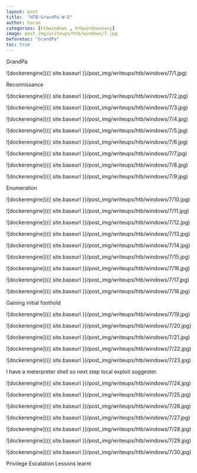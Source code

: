 ```yaml
---
layout: post
title:  "HTB-GrandPa-W-E"
author: haran
categories: [htbwindows , htbwindowseasy]
image: post_img/writeups/htb/windows/7.jpg
beforetoc: "GrandPa"
toc: true
---
```


GrandPa

![dockerengine]({{ site.baseurl }}/post_img/writeups/htb/windows/7/1.jpg)



Reconnissance


![dockerengine]({{ site.baseurl }}/post_img/writeups/htb/windows/7/2.jpg)

![dockerengine]({{ site.baseurl }}/post_img/writeups/htb/windows/7/3.jpg)

![dockerengine]({{ site.baseurl }}/post_img/writeups/htb/windows/7/4.jpg)

![dockerengine]({{ site.baseurl }}/post_img/writeups/htb/windows/7/5.jpg)

![dockerengine]({{ site.baseurl }}/post_img/writeups/htb/windows/7/6.jpg)

![dockerengine]({{ site.baseurl }}/post_img/writeups/htb/windows/7/7.jpg)

![dockerengine]({{ site.baseurl }}/post_img/writeups/htb/windows/7/8.jpg)


![dockerengine]({{ site.baseurl }}/post_img/writeups/htb/windows/7/9.jpg)

Enumeration


![dockerengine]({{ site.baseurl }}/post_img/writeups/htb/windows/7/10.jpg)

![dockerengine]({{ site.baseurl }}/post_img/writeups/htb/windows/7/11.jpg)

![dockerengine]({{ site.baseurl }}/post_img/writeups/htb/windows/7/12.jpg)


![dockerengine]({{ site.baseurl }}/post_img/writeups/htb/windows/7/13.jpg)


![dockerengine]({{ site.baseurl }}/post_img/writeups/htb/windows/7/14.jpg)

![dockerengine]({{ site.baseurl }}/post_img/writeups/htb/windows/7/15.jpg)

![dockerengine]({{ site.baseurl }}/post_img/writeups/htb/windows/7/16.jpg)

![dockerengine]({{ site.baseurl }}/post_img/writeups/htb/windows/7/17.jpg)

![dockerengine]({{ site.baseurl }}/post_img/writeups/htb/windows/7/18.jpg)

Gaining initial foothold


![dockerengine]({{ site.baseurl }}/post_img/writeups/htb/windows/7/19.jpg)


![dockerengine]({{ site.baseurl }}/post_img/writeups/htb/windows/7/20.jpg)


![dockerengine]({{ site.baseurl }}/post_img/writeups/htb/windows/7/21.jpg)

![dockerengine]({{ site.baseurl }}/post_img/writeups/htb/windows/7/22.jpg)

![dockerengine]({{ site.baseurl }}/post_img/writeups/htb/windows/7/23.jpg)

I have a meterpreter shell so 
next step local exploit suggester.

![dockerengine]({{ site.baseurl }}/post_img/writeups/htb/windows/7/24.jpg)


![dockerengine]({{ site.baseurl }}/post_img/writeups/htb/windows/7/25.jpg)


![dockerengine]({{ site.baseurl }}/post_img/writeups/htb/windows/7/26.jpg)


![dockerengine]({{ site.baseurl }}/post_img/writeups/htb/windows/7/27.jpg)

![dockerengine]({{ site.baseurl }}/post_img/writeups/htb/windows/7/28.jpg)


![dockerengine]({{ site.baseurl }}/post_img/writeups/htb/windows/7/29.jpg)


![dockerengine]({{ site.baseurl }}/post_img/writeups/htb/windows/7/30.jpg)



Privilege Escalation
Lessons learnt









